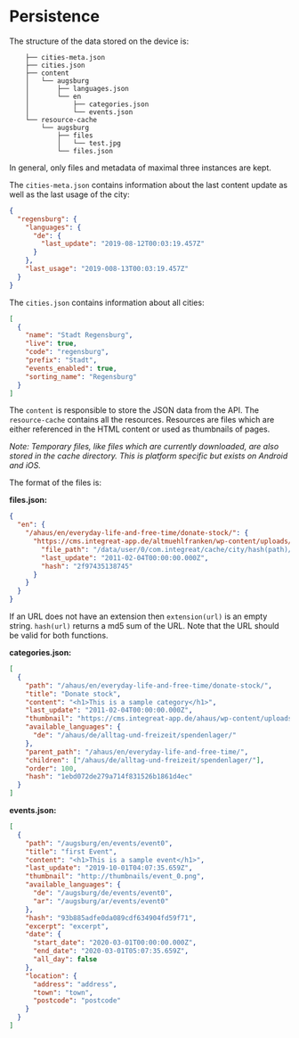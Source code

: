 # Persistence

The structure of the data stored on the device is:

```
    ├── cities-meta.json
    ├── cities.json
    ├── content
    │   └── augsburg
    │       ├── languages.json
    │       └── en
    │           ├── categories.json
    │           └── events.json
    └── resource-cache
        └── augsburg
            ├── files
            │   └── test.jpg
            └── files.json
```

In general, only files and metadata of maximal three instances are kept.

The `cities-meta.json` contains information about the last content update as well as the last usage of the city:

```json
{
  "regensburg": {
    "languages": {
      "de": {
        "last_update": "2019-08-12T00:03:19.457Z"
      }
    },
    "last_usage": "2019-008-13T00:03:19.457Z"
  }
}
```

The `cities.json` contains information about all cities:

```json
[
  {
    "name": "Stadt Regensburg",
    "live": true,
    "code": "regensburg",
    "prefix": "Stadt",
    "events_enabled": true,
    "sorting_name": "Regensburg"
  }
]
```

The `content` is responsible to store the JSON data from the API.
The `resource-cache` contains all the resources. Resources are files which are either referenced in the HTML content or used as thumbnails of pages.

_Note: Temporary files, like files which are currently downloaded, are also stored in the cache directory. This is platform specific but exists on Android and iOS._

The format of the files is:

**files.json:**

```json
{
  "en": {
    "/ahaus/en/everyday-life-and-free-time/donate-stock/": {
      "https://cms.integreat-app.de/altmuehlfranken/wp-content/uploads/sites/163/2017/11/calendar159-150x150.png": {
        "file_path": "/data/user/0/com.integreat/cache/city/hash(path)/hash(url)extension(url)",
        "last_update": "2011-02-04T00:00:00.000Z",
        "hash": "2f97435138745"
      }
    }
  }
}
```

If an URL does not have an extension then `extension(url)` is an empty string. `hash(url)` returns a md5 sum of the URL. Note that the URL should be valid for both functions.

**categories.json:**

```json
[
  {
    "path": "/ahaus/en/everyday-life-and-free-time/donate-stock/",
    "title": "Donate stock",
    "content": "<h1>This is a sample category</h1>",
    "last_update": "2011-02-04T00:00:00.000Z",
    "thumbnail": "https://cms.integreat-app.de/ahaus/wp-content/uploads/sites/20/2016/05/truck69b-150x150.png",
    "available_languages": {
      "de": "/ahaus/de/alltag-und-freizeit/spendenlager/"
    },
    "parent_path": "/ahaus/en/everyday-life-and-free-time/",
    "children": ["/ahaus/de/alltag-und-freizeit/spendenlager/"],
    "order": 100,
    "hash": "1ebd072de279a714f831526b1861d4ec"
  }
]
```

**events.json:**

```json
[
  {
    "path": "/augsburg/en/events/event0",
    "title": "first Event",
    "content": "<h1>This is a sample event</h1>",
    "last_update": "2019-10-01T04:07:35.659Z",
    "thumbnail": "http://thumbnails/event_0.png",
    "available_languages": {
      "de": "/augsburg/de/events/event0",
      "ar": "/augsburg/ar/events/event0"
    },
    "hash": "93b885adfe0da089cdf634904fd59f71",
    "excerpt": "excerpt",
    "date": {
      "start_date": "2020-03-01T00:00:00.000Z",
      "end_date": "2020-03-01T05:07:35.659Z",
      "all_day": false
    },
    "location": {
      "address": "address",
      "town": "town",
      "postcode": "postcode"
    }
  }
]
```
